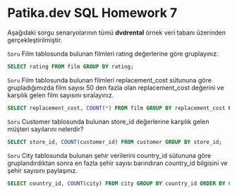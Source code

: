 # Patika.dev SQL Homework 7

Aşağıdaki sorgu senaryolarının tümü **dvdrental** örnek veri tabanı üzerinden gerçekleştirilmiştir.

`Soru` Film tablosunda bulunan filmleri rating değerlerine göre gruplayınız.
```sql
SELECT rating FROM film GROUP BY rating;
```
`Soru` Film tablosunda bulunan filmleri replacement_cost sütununa göre grupladığımızda film sayısı 50 den fazla olan replacement_cost değerini ve karşılık gelen film sayısını sıralayınız.
```sql
SELECT replacement_cost, COUNT(*) FROM film GROUP BY replacement_cost HAVING COUNT(*) > 50;
```
`Soru` Customer tablosunda bulunan store_id değerlerine karşılık gelen müşteri sayılarını nelerdir?
```sql
SELECT store_id, COUNT(customer_id) FROM customer GROUP BY store_id;
```
`Soru` City tablosunda bulunan şehir verilerini country_id sütununa göre gruplandırdıktan sonra en fazla şehir sayısı barındıran country_id bilgisini ve şehir sayısını paylaşınız.
```sql
SELECT country_id, COUNT(city) FROM city GROUP BY country_id ORDER BY COUNT(city) DESC LIMIT 1;
```
